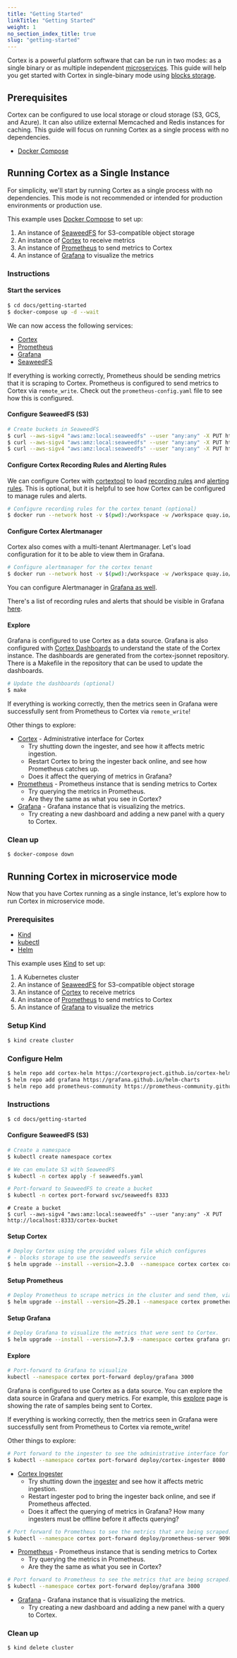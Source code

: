 ```yaml
---
title: "Getting Started"
linkTitle: "Getting Started"
weight: 1
no_section_index_title: true
slug: "getting-started"
---
```


Cortex is a powerful platform software that can be run in two modes: as a single binary or as multiple
independent [microservices](../architecture.md).
This guide will help you get started with Cortex in single-binary mode using
[blocks storage](../blocks-storage/_index.md).

## Prerequisites

Cortex can be configured to use local storage or cloud storage (S3, GCS, and Azure). It can also utilize external
Memcached and Redis instances for caching. This guide will focus on running Cortex as a single process with no
dependencies.

* [Docker Compose](https://docs.docker.com/compose/install/)

## Running Cortex as a Single Instance

For simplicity, we'll start by running Cortex as a single process with no dependencies. This mode is not recommended or
intended for production environments or production use.

This example uses [Docker Compose](https://docs.docker.com/compose/) to set up:

1. An instance of [SeaweedFS](https://github.com/seaweedfs/seaweedfs/) for S3-compatible object storage
1. An instance of [Cortex](https://cortexmetrics.io/) to receive metrics
1. An instance of [Prometheus](https://prometheus.io/) to send metrics to Cortex
1. An instance of [Grafana](https://grafana.com/) to visualize the metrics

### Instructions

#### Start the services

```sh
$ cd docs/getting-started
$ docker-compose up -d --wait
```

We can now access the following services:

* [Cortex](http://localhost:9009)
* [Prometheus](http://localhost:9090)
* [Grafana](http://localhost:3000)
* [SeaweedFS](http://localhost:8333)

If everything is working correctly, Prometheus should be sending metrics that it is scraping to Cortex. Prometheus is
configured to send metrics to Cortex via `remote_write`. Check out the `prometheus-config.yaml` file to see
how this is configured.

#### Configure SeaweedFS (S3)

```sh
# Create buckets in SeaweedFS
$ curl --aws-sigv4 "aws:amz:local:seaweedfs" --user "any:any" -X PUT http://localhost:8333/cortex-blocks
$ curl --aws-sigv4 "aws:amz:local:seaweedfs" --user "any:any" -X PUT http://localhost:8333/cortex-ruler
$ curl --aws-sigv4 "aws:amz:local:seaweedfs" --user "any:any" -X PUT http://localhost:8333/cortex-alertmanager
```

#### Configure Cortex Recording Rules and Alerting Rules

We can configure Cortex with [cortextool](https://github.com/cortexproject/cortex-tools/) to load [recording rules](https://prometheus.io/docs/prometheus/latest/configuration/recording_rules/) and [alerting rules](https://prometheus.io/docs/prometheus/latest/configuration/alerting_rules/). This is optional, but it is helpful to see how Cortex can be configured to manage rules and alerts.

```sh
# Configure recording rules for the cortex tenant (optional)
$ docker run --network host -v $(pwd):/workspace -w /workspace quay.io/cortexproject/cortex-tools:v0.17.0 rules sync rules.yaml alerts.yaml --id cortex --address http://localhost:9009
```

#### Configure Cortex Alertmanager

Cortex also comes with a multi-tenant Alertmanager. Let's load configuration for it to be able to view them in Grafana.

```sh
# Configure alertmanager for the cortex tenant
$ docker run --network host -v $(pwd):/workspace -w /workspace quay.io/cortexproject/cortex-tools:v0.17.0 alertmanager load alertmanager-config.yaml --id cortex --address http://localhost:9009
```

You can configure Alertmanager in [Grafana as well](http://localhost:3000/alerting/notifications?search=&alertmanager=Cortex%20Alertmanager).

There's a list of recording rules and alerts that should be visible in Grafana [here](http://localhost:3000/alerting/list?view=list&search=datasource:Cortex).

#### Explore

Grafana is configured to use Cortex as a data source. Grafana is also configured with [Cortex Dashboards](http://localhost:3000/dashboards?tag=cortex) to understand the state of the Cortex instance. The dashboards are generated from the cortex-jsonnet repository. There is a Makefile in the repository that can be used to update the dashboards.

```sh
# Update the dashboards (optional)
$ make
```

If everything is working correctly, then the metrics seen in Grafana were successfully sent from Prometheus to Cortex
via `remote_write`!

Other things to explore:

- [Cortex](http://localhost:9009) - Administrative interface for Cortex
   - Try shutting down the ingester, and see how it affects metric ingestion.
   - Restart Cortex to bring the ingester back online, and see how Prometheus catches up.
   - Does it affect the querying of metrics in Grafana?
- [Prometheus](http://localhost:9090) - Prometheus instance that is sending metrics to Cortex
   - Try querying the metrics in Prometheus.
   - Are they the same as what you see in Cortex?
- [Grafana](http://localhost:3000) - Grafana instance that is visualizing the metrics.
   - Try creating a new dashboard and adding a new panel with a query to Cortex.

### Clean up

```sh
$ docker-compose down
```

## Running Cortex in microservice mode

Now that you have Cortex running as a single instance, let's explore how to run Cortex in microservice mode.

### Prerequisites

* [Kind](https://kind.sigs.k8s.io)
* [kubectl](https://kubernetes.io/docs/tasks/tools/install-kubectl/)
* [Helm](https://helm.sh/docs/intro/install/)

This example uses [Kind](https://kind.sigs.k8s.io) to set up:

1. A Kubernetes cluster
1. An instance of [SeaweedFS](https://github.com/seaweedfs/seaweedfs/) for S3-compatible object storage
1. An instance of [Cortex](https://cortexmetrics.io/) to receive metrics
1. An instance of [Prometheus](https://prometheus.io/) to send metrics to Cortex
1. An instance of [Grafana](https://grafana.com/) to visualize the metrics

### Setup Kind

```sh
$ kind create cluster
```

### Configure Helm

```sh
$ helm repo add cortex-helm https://cortexproject.github.io/cortex-helm-chart
$ helm repo add grafana https://grafana.github.io/helm-charts
$ helm repo add prometheus-community https://prometheus-community.github.io/helm-charts
```

### Instructions

```sh
$ cd docs/getting-started
```

#### Configure SeaweedFS (S3)

```sh
# Create a namespace
$ kubectl create namespace cortex
```

```sh
# We can emulate S3 with SeaweedFS
$ kubectl -n cortex apply -f seaweedfs.yaml
```

```sh
# Port-forward to SeaweedFS to create a bucket
$ kubectl -n cortex port-forward svc/seaweedfs 8333
```

```shell
# Create a bucket
$ curl --aws-sigv4 "aws:amz:local:seaweedfs" --user "any:any" -X PUT http://localhost:8333/cortex-bucket
```

#### Setup Cortex

```sh
# Deploy Cortex using the provided values file which configures
# - blocks storage to use the seaweedfs service
$ helm upgrade --install --version=2.3.0  --namespace cortex cortex cortex-helm/cortex -f cortex-values.yaml
```

#### Setup Prometheus

```sh
# Deploy Prometheus to scrape metrics in the cluster and send them, via remote_write, to Cortex.
$ helm upgrade --install --version=25.20.1 --namespace cortex prometheus prometheus-community/prometheus -f prometheus-values.yaml
```

#### Setup Grafana

```sh
# Deploy Grafana to visualize the metrics that were sent to Cortex.
$ helm upgrade --install --version=7.3.9 --namespace cortex grafana grafana/grafana -f grafana-values.yaml
```

#### Explore

```sh
# Port-forward to Grafana to visualize
kubectl --namespace cortex port-forward deploy/grafana 3000
```

Grafana is configured to use Cortex as a data source. You can explore the data source in Grafana and query metrics. For example, this [explore](http://localhost:3000/explore?schemaVersion=1&panes=%7B%22au0%22:%7B%22datasource%22:%22P6693426190CB2316%22,%22queries%22:%5B%7B%22refId%22:%22A%22,%22expr%22:%22rate%28prometheus_remote_storage_samples_total%5B$__rate_interval%5D%29%22,%22range%22:true,%22instant%22:true,%22datasource%22:%7B%22type%22:%22prometheus%22,%22uid%22:%22P6693426190CB2316%22%7D,%22editorMode%22:%22builder%22,%22legendFormat%22:%22__auto%22,%22useBackend%22:false,%22disableTextWrap%22:false,%22fullMetaSearch%22:false,%22includeNullMetadata%22:false%7D%5D,%22range%22:%7B%22from%22:%22now-1h%22,%22to%22:%22now%22%7D%7D%7D&orgId=1) page is showing the rate of samples being sent to Cortex.


If everything is working correctly, then the metrics seen in Grafana were successfully sent from Prometheus to Cortex
via remote_write!

Other things to explore:

```sh
# Port forward to the ingester to see the administrative interface for Cortex:
$ kubectl --namespace cortex port-forward deploy/cortex-ingester 8080
```

- [Cortex Ingester](http://localhost:8080)
  - Try shutting down the [ingester](http://localhost:8080/ingester/shutdown) and see how it affects metric ingestion.
  - Restart ingester pod to bring the ingester back online, and see if Prometheus affected.
  - Does it affect the querying of metrics in Grafana? How many ingesters must be offline before it affects querying?


```sh
# Port forward to Prometheus to see the metrics that are being scraped:
$ kubectl --namespace cortex port-forward deploy/prometheus-server 9090
```

- [Prometheus](http://localhost:9090) - Prometheus instance that is sending metrics to Cortex
  - Try querying the metrics in Prometheus.
  - Are they the same as what you see in Cortex?

```sh
# Port forward to Prometheus to see the metrics that are being scraped:
$ kubectl --namespace cortex port-forward deploy/grafana 3000
```

- [Grafana](http://localhost:3000) - Grafana instance that is visualizing the metrics.
  - Try creating a new dashboard and adding a new panel with a query to Cortex.

### Clean up

```sh
$ kind delete cluster
```

